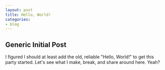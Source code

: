 ```yaml
---
layout: post
title: Hello, World!
categories:
- blog
--- 
```

## Generic Initial Post
I figured I should at least add the old, reliable "Hello, World!" to get this party started. Let's see what I make, break, and share around here. Yeah?
